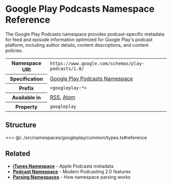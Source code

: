 # Google Play Podcasts Namespace Reference

The Google Play Podcasts namespace provides podcast-specific metadata for feed and episode information optimized for Google Play's podcast platform, including author details, content descriptions, and content policies.

<table>
  <tbody>
    <tr>
      <th>Namespace URI</th>
      <td><code>https://www.google.com/schemas/play-podcasts/1.0/</code></td>
    </tr>
    <tr>
      <th>Specification</th>
      <td><a href="https://www.google.com/schemas/play-podcasts/1.0/">Google Play Podcasts Namespace</a></td>
    </tr>
    <tr>
      <th>Prefix</th>
      <td><code>&lt;googleplay:*&gt;</code></td>
    </tr>
    <tr>
      <th>Available in</th>
      <td>
        <a href="/reference/feeds/rss">RSS</a>,
        <a href="/reference/feeds/atom">Atom</a>
      </td>
    </tr>
    <tr>
      <th>Property</th>
      <td><code>googleplay</code></td>
    </tr>
  </tbody>
</table>

## Structure

<<< @/../src/namespaces/googleplay/common/types.ts#reference

## Related

- **[iTunes Namespace](/reference/namespaces/itunes)** - Apple Podcasts metadata
- **[Podcast Namespace](/reference/namespaces/podcast)** - Modern Podcasting 2.0 features
- **[Parsing Namespaces](/parsing/namespaces)** - How namespace parsing works